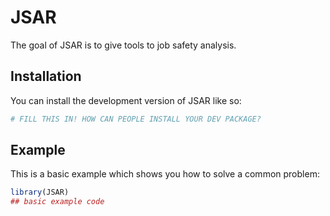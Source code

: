 
# JSAR

<!-- badges: start -->
<!-- badges: end -->

The goal of JSAR is to give tools to job safety analysis.

## Installation

You can install the development version of JSAR like so:

``` r
# FILL THIS IN! HOW CAN PEOPLE INSTALL YOUR DEV PACKAGE?
```

## Example

This is a basic example which shows you how to solve a common problem:

``` r
library(JSAR)
## basic example code
```


